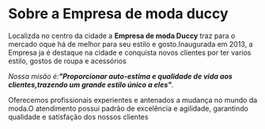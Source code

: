 <h1>Sobre a Empresa de moda duccy</h1>

<p>Localizda no centro da cidade a <strong>Empresa de moda Duccy</strong> traz para o mercado oque há de melhor para seu estilo e gosto.Inaugurada em 2013, a Empresa ja é destaque na cidade e conquista novos clientes por ter varios estilo, gostos de roupa e acessórios<p> 

<P><em>Nossa misão é:<strong>"Proporcionar auto-estima e qualidade de vida aos clientes,trazendo um grande estilo único a eles"</strong>.</em></p>

<p>Oferecemos profissionais experientes e antenados a mudança no mundo da moda.O atendimento possui padrão de excelência e agilidade, garantindo qualidade e satisfação dos nossos clientes<p>